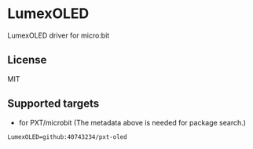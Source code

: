 # LumexOLED

LumexOLED driver for micro:bit


## License

MIT

## Supported targets

* for PXT/microbit
(The metadata above is needed for package search.)

```package
LumexOLED=github:40743234/pxt-oled
```

